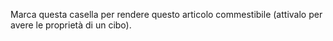 ﻿Marca questa casella per rendere questo articolo commestibile (attivalo per avere le proprietà di un cibo).